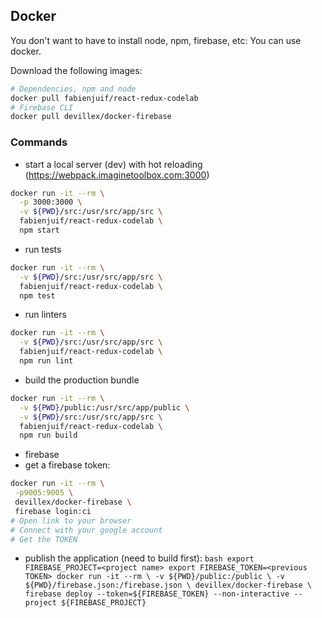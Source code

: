 ## Docker
You don't want to have to install node, npm, firebase, etc: You can use docker.

Download the following images:
```bash
# Dependencies, npm and node
docker pull fabienjuif/react-redux-codelab
# Firebase CLI
docker pull devillex/docker-firebase
```

### Commands
  * start a local server (dev) with hot reloading (https://webpack.imaginetoolbox.com:3000)
```bash
docker run -it --rm \
  -p 3000:3000 \
  -v ${PWD}/src:/usr/src/app/src \
  fabienjuif/react-redux-codelab \
  npm start
```
  * run tests
```bash
docker run -it --rm \
  -v ${PWD}/src:/usr/src/app/src \
  fabienjuif/react-redux-codelab \
  npm test
```
  * run linters
```bash
docker run -it --rm \
  -v ${PWD}/src:/usr/src/app/src \
  fabienjuif/react-redux-codelab \
  npm run lint
```
  * build the production bundle
```bash
docker run -it --rm \
  -v ${PWD}/public:/usr/src/app/public \
  -v ${PWD}/src:/usr/src/app/src \
  fabienjuif/react-redux-codelab \
  npm run build
```
  * firebase
   * get a firebase token:
   ```bash
   docker run -it --rm \
    -p9005:9005 \
    devillex/docker-firebase \
    firebase login:ci
   # Open link to your browser
   # Connect with your google account
   # Get the TOKEN
   ```
   * publish the application (need to build first):
    ```bash
    export FIREBASE_PROJECT=<project name>
    export FIREBASE_TOKEN=<previous TOKEN>
    docker run -it --rm \
      -v ${PWD}/public:/public \
      -v ${PWD}/firebase.json:/firebase.json \
      devillex/docker-firebase \
      firebase deploy --token=${FIREBASE_TOKEN} --non-interactive --project ${FIREBASE_PROJECT}
    ```
